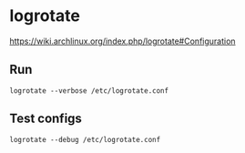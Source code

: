 # logrotate

https://wiki.archlinux.org/index.php/logrotate#Configuration

## Run

    logrotate --verbose /etc/logrotate.conf

## Test configs

    logrotate --debug /etc/logrotate.conf

